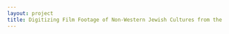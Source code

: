 ```yaml
--- 
layout: project 
title: Digitizing Film Footage of Non-Western Jewish Cultures from the Johanna L. Spector Papers and Audio-Visual Materials
---
```



